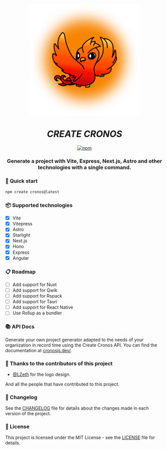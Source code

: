 <div align="center">
<p><img alt="CRONOS" style="max-width:70%; min-width:70px;" src="./docs/public/cronos.png" /></p>

# **_CREATE CRONOS_**

[![npm](https://img.shields.io/npm/v/create-cronos?color=green&label=Create%20Cronos&style=for-the-badge)](https://www.npmjs.com/package/create-cronos)

### Generate a project with Vite, Express, Next.js, Astro and other technologies with a single command.

</div>

### 🚀 Quick start

```bash
npm create cronos@latest
```

### 📦 Supported technologies

- [x] Vite
- [x] Vitepress
- [x] Astro
- [x] Starlight
- [x] Next.js
- [x] Hono
- [x] Express
- [x] Angular

### 📋 Roadmap

- [ ] Add support for Nuxt
- [ ] Add support for Qwik
- [ ] Add support for Rspack
- [ ] Add support for Tauri
- [ ] Add support for React Native
- [ ] Use Rollup as a bundler

### 📚 API Docs

Generate your own project generator adapted to the needs of your organization in record time using the Create Cronos API. You can find the documentation at [cronosjs.dev/](https://cronosjs.dev/).
### 🎉 Thanks to the contributors of this project

- [@LZeth](https://github.com/LZeth) for the logo design.

And all the people that have contributed to this project.

### 📜 Changelog

See the [CHANGELOG](CHANGELOG.md) file for details about the changes made in each version of the project.

### 📝 License

This project is licensed under the MIT License - see the [LICENSE](./LICENSE) file for details.
